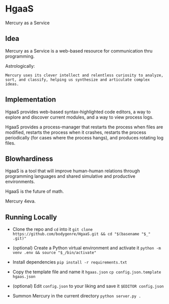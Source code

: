 # HgaaS
Mercury as a Service


## Idea

Mercury as a Service is a web-based resource for communication thru programming.

Astrologically:
```
Mercury uses its clever intellect and relentless curiosity to analyze, sort, and classify, helping us synthesize and articulate complex ideas.
```

## Implementation

HgaaS provides web-based syntax-highlighted code editors, a way to explore and discover current modules, and a way to view process logs. 

HgaaS provides a process-manager that restarts the process when files are modified, restarts the process when it crashes, restarts the process 
periodically (for cases where the process hangs), and produces rotating log files.

## Blowhardiness

HgaaS is a tool that will improve human-human relations through programming languages and shared simulative and productive environments. 

HgaaS is the future of math. 

Mercury 4eva. 

## Running Locally

- Clone the repo and `cd` into it
  `git clone https://github.com/bodygenre/HgaaS.git && cd "$(basename "$_" .git)"`

- (optional) Create a Python virtual environment and activate it
  `python -m venv .env && source "$_/bin/activate"`

- Install dependencies
  `pip install -r requirements.txt`

- Copy the template file and name it `hgaas.json`
  `cp config.json.template hgaas.json`

- (optional) Edit `config.json` to your liking and save it
  `$EDITOR config.json`

- Summon Mercury in the current directory
  `python server.py .`